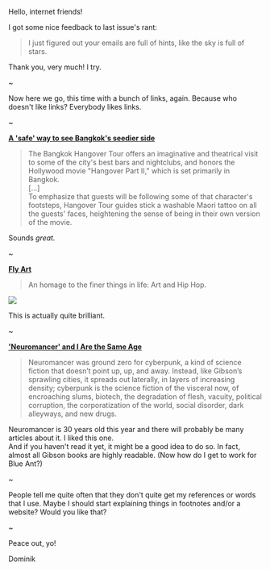 Hello, internet friends!

I got some nice feedback to last issue's rant:

> I just figured out your emails are full of hints, like the sky is full of stars.

Thank you, very much! I try.

~

Now here we go, this time with a bunch of links, again. Because who doesn't like links? Everybody likes links.

~

**[A 'safe' way to see Bangkok's seedier side](http://edition.cnn.com/2014/07/01/travel/bangkok-tours-red-light-nightlife/index.html)**

> The Bangkok Hangover Tour offers an imaginative and theatrical visit to some of the city's best bars and nightclubs, and honors the Hollywood movie "Hangover Part II," which is set primarily in Bangkok.  
[…]  
To emphasize that guests will be following some of that character's footsteps, Hangover Tour guides stick a washable Maori tattoo on all the guests' faces, heightening the sense of being in their own version of the movie.

Sounds *great.*

~

**[Fly Art](http://flyartproductions.tumblr.com/)**

> An homage to the finer things in life: Art and Hip Hop.

![](http://irregularity.lolproject.de/wp-content/uploads/sites/2/2014/07/forever-ever.jpg)

This is actually quite brilliant.

~

**['Neuromancer' and I Are the Same Age](http://motherboard.vice.com/read/neuromancer-and-i-are-the-same-age)**

> Neuromancer was ground zero for cyberpunk, a kind of science fiction that doesn’t point up, up, and away. Instead, like Gibson’s sprawling cities, it spreads out laterally, in layers of increasing density; cyberpunk is the science fiction of the visceral now, of encroaching slums, biotech, the degradation of flesh, vacuity, political corruption, the corporatization of the world, social disorder, dark alleyways, and new drugs. 

Neuromancer is 30 years old this year and there will probably be many articles about it. I liked this one.  
And if you haven't read it yet, it might be a good idea to do so. In fact, almost all Gibson books are highly readable. (Now how do I get to work for Blue Ant?)

~

People tell me quite often that they don't quite get my references or words that I use. Maybe I should start explaining things in footnotes and/or a website? Would you like that?

~

Peace out, yo!

Dominik